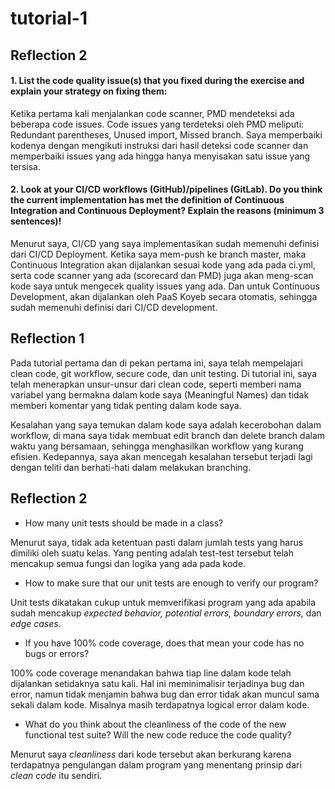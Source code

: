 # tutorial-1

## Reflection 2
#### 1. List the code quality issue(s) that you fixed during the exercise and explain your strategy on fixing them:

Ketika pertama kali menjalankan code scanner, PMD mendeteksi ada beberapa code issues.
Code issues yang terdeteksi oleh PMD meliputi:
Redundant parentheses, Unused import, Missed branch. Saya memperbaiki kodenya
dengan mengikuti instruksi dari hasil deteksi code scanner
dan memperbaiki issues yang ada hingga hanya menyisakan satu issue yang tersisa.

#### 2. Look at your CI/CD workflows (GitHub)/pipelines (GitLab). Do you think the current implementation has met the definition of Continuous Integration and Continuous Deployment? Explain the reasons (minimum 3 sentences)!

Menurut saya, CI/CD yang saya implementasikan sudah memenuhi definisi dari CI/CD Deployment.
Ketika saya mem-push ke branch master, maka Continuous Integration akan dijalankan sesuai kode yang ada pada ci.yml, 
serta code scanner yang ada (scorecard dan PMD) juga akan meng-scan kode saya
untuk mengecek quality issues yang ada. Dan untuk Continuous Development, akan dijalankan
oleh PaaS Koyeb secara otomatis, sehingga sudah memenuhi definisi dari CI/CD development.


## Reflection 1
Pada tutorial pertama dan di pekan pertama ini,
saya telah mempelajari clean code, git workflow,
secure code, dan unit testing. Di tutorial ini,
saya telah menerapkan unsur-unsur dari clean code,
seperti memberi nama variabel yang bermakna dalam kode saya
(Meaningful Names) dan tidak memberi komentar yang tidak penting
dalam kode saya.

Kesalahan yang saya temukan dalam kode saya adalah kecerobohan dalam
workflow, di mana saya tidak membuat edit branch dan delete branch
dalam waktu yang bersamaan, sehingga menghasilkan workflow yang kurang
efisien. Kedepannya, saya akan mencegah kesalahan tersebut terjadi lagi
dengan teliti dan berhati-hati dalam melakukan branching.

## Reflection 2

* How many unit tests should be made in a class?

Menurut saya, tidak ada ketentuan pasti dalam jumlah tests yang harus dimiliki
oleh suatu kelas. Yang penting adalah test-test tersebut telah mencakup
semua fungsi dan logika yang ada pada kode.

* How to make sure that our unit tests are enough to verify our program?

Unit tests dikatakan cukup untuk memverifikasi program yang ada apabila
sudah mencakup _expected behavior, potential errors, boundary errors,_ dan _edge cases_.

* If you have 100% code coverage, does that mean your code has no bugs or errors?

100% code coverage menandakan bahwa tiap line dalam kode telah dijalankan
setidaknya satu kali. Hal ini meminimalisir terjadinya bug dan error, namun
tidak menjamin bahwa bug dan error tidak akan muncul sama sekali dalam kode. Misalnya
masih terdapatnya logical error dalam kode.

* What do you think about the cleanliness of the code of the new functional test suite? Will the new code reduce the code quality?

Menurut saya _cleanliness_ dari kode tersebut akan berkurang
karena terdapatnya pengulangan dalam program yang menentang prinsip
dari _clean code_ itu sendiri.


